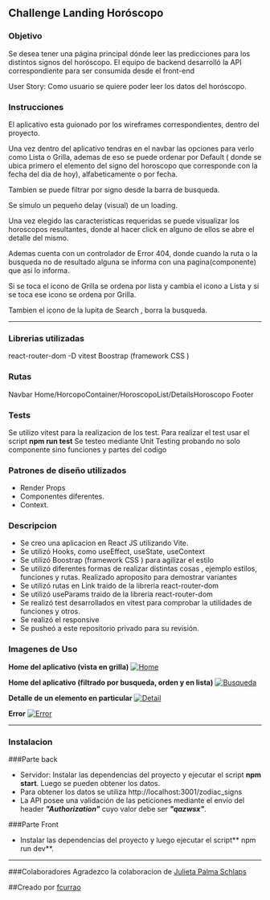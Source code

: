 ## Challenge Landing Horóscopo


### Objetivo
Se desea tener una página principal dónde leer las predicciones para los distintos signos del horóscopo. El equipo de backend desarrolló la API correspondiente para ser consumida desde el front-end

User Story: Como usuario se quiere poder leer los datos del horóscopo.

### Instrucciones
El aplicativo esta guionado por los wireframes correspondientes, dentro del proyecto.

Una vez dentro del aplicativo tendras en el navbar las opciones para verlo como Lista o Grilla, ademas de eso se puede ordenar por Default ( donde se ubica primero el elemento del signo del horoscopo que corresponde con la fecha del dia de hoy), alfabeticamente o por fecha.

Tambien se puede filtrar por signo desde la barra de busqueda.

Se simulo un pequeño delay (visual) de un loading.

Una vez elegido las caracteristicas requeridas se puede visualizar los horoscopos resultantes, donde al hacer click en alguno de ellos se abre el detalle del mismo.

Ademas cuenta con un controlador de Error 404, donde cuando la ruta o la busqueda no de resultado alguna se informa con una pagina(componente) que asi lo informa.

Si se toca el icono de Grilla se ordena por lista y cambia el icono a Lista y si se toca ese icono se ordena por Grilla.

Tambien el icono de la lupita de Search , borra la busqueda.


---
### Librerias utilizadas
react-router-dom
-D vitest 
Boostrap (framework CSS )
 
### Rutas
Navbar
Home/HorcopoContainer/HoroscopoList/DetailsHoroscopo
Footer

### Tests
Se utilizo vitest  para la realizacion de los test.
Para realizar el test usar el script **npm run test**
Se testeo mediante Unit Testing probando no solo componente sino funciones y partes del codigo
 
### Patrones de diseño utilizados
- Render Props
- Componentes diferentes.
- Context.

### Descripcion
- Se creo una aplicacion en React JS utilizando Vite.
- Se utilizó Hooks, como useEffect, useState, useContext
- Se utilizó Boostrap (framework CSS ) para agilizar el estilo
- Se utilizó diferentes formas de realizar distintas cosas , ejemplo estilos, funciones y rutas. Realizado aproposito para demostrar variantes
- Se utilizó rutas en Link traido de la libreria react-router-dom
- Se utilizó useParams  traido de la libreria react-router-dom
- Se realizó test desarrollados en vitest para comprobar la utilidades de funciones y otros.
- Se realizó el responsive
- Se pusheó a este repositorio privado para su revisión.

### Imagenes de Uso
**Home del aplicativo (vista en grilla)**
[![Home](https://imgbb.host/images/MIm6z.png "Home")](https://imgbb.host/images/MIm6z.png "Home")


**Home del aplicativo (filtrado por busqueda, orden y en lista)**
[![Busqueda](https://imgbb.host/images/MIVZ7.png "Busqueda")](https://imgbb.host/images/MIVZ7.png "Busqueda")


**Detalle de un elemento en particular**
[![Detail](https://imgbb.host/images/MItUB.png "Detalle")](https://imgbb.host/images/MItUB.png "Detalle")


**Error**
[![Error](https://imgbb.host/images/MI8Vu.png "Error")](https://imgbb.host/images/MI8Vu.png "Error")

---
### Instalacion
###Parte back
- Servidor: Instalar las dependencias del proyecto y ejecutar el script **npm start**. Luego se pueden obtener los datos.
- Para obtener los datos se utiliza http://localhost:3001/zodiac_signs
- La API posee una validación de las peticiones mediante el envío del header ***"Authorization"*** cuyo valor debe ser ***"qazwsx"***.

###Parte Front
- Instalar las dependencias del proyecto y luego ejecutar el script** npm run dev**.


---
###Colaboradores
Agradezco la colaboracion de [Julieta Palma Schlaps](https://github.com/julipalma)

##Creado por [fcurrao](https://github.com/fcurrao/ "fcurrao")

